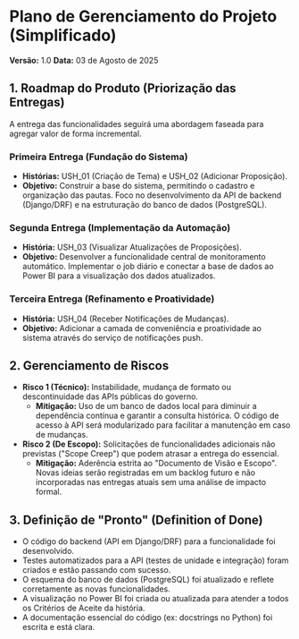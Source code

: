 # Plano de Gerenciamento do Projeto (Simplificado)

**Versão:** 1.0
**Data:** 03 de Agosto de 2025

## 1. Roadmap do Produto (Priorização das Entregas)

A entrega das funcionalidades seguirá uma abordagem faseada para agregar valor de forma incremental.

### Primeira Entrega (Fundação do Sistema)
* **Histórias:** USH_01 (Criação de Tema) e USH_02 (Adicionar Proposição).
* **Objetivo:** Construir a base do sistema, permitindo o cadastro e organização das pautas. Foco no desenvolvimento da API de backend (Django/DRF) e na estruturação do banco de dados (PostgreSQL).

### Segunda Entrega (Implementação da Automação)
* **História:** USH_03 (Visualizar Atualizações de Proposições).
* **Objetivo:** Desenvolver a funcionalidade central de monitoramento automático. Implementar o job diário e conectar a base de dados ao Power BI para a visualização dos dados atualizados.

### Terceira Entrega (Refinamento e Proatividade)
* **História:** USH_04 (Receber Notificações de Mudanças).
* **Objetivo:** Adicionar a camada de conveniência e proatividade ao sistema através do serviço de notificações push.

## 2. Gerenciamento de Riscos

* **Risco 1 (Técnico):** Instabilidade, mudança de formato ou descontinuidade das APIs públicas do governo.
    * **Mitigação:** Uso de um banco de dados local para diminuir a dependência contínua e garantir a consulta histórica. O código de acesso à API será modularizado para facilitar a manutenção em caso de mudanças.
* **Risco 2 (De Escopo):** Solicitações de funcionalidades adicionais não previstas ("Scope Creep") que podem atrasar a entrega do essencial.
    * **Mitigação:** Aderência estrita ao "Documento de Visão e Escopo". Novas ideias serão registradas em um backlog futuro e não incorporadas nas entregas atuais sem uma análise de impacto formal.

## 3. Definição de "Pronto" (Definition of Done)

* O código do backend (API em Django/DRF) para a funcionalidade foi desenvolvido.
* Testes automatizados para a API (testes de unidade e integração) foram criados e estão passando com sucesso.
* O esquema do banco de dados (PostgreSQL) foi atualizado e reflete corretamente as novas funcionalidades.
* A visualização no Power BI foi criada ou atualizada para atender a todos os Critérios de Aceite da história.
* A documentação essencial do código (ex: docstrings no Python) foi escrita e está clara.